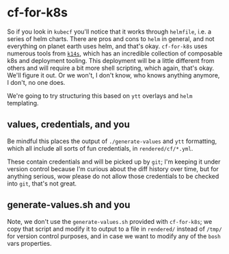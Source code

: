 # cf-for-k8s

So if you look in `kubecf` you'll notice that it works through `helmfile`, i.e. a series of helm charts. There are pros and cons to `helm` in general, and not everything on planet earth uses helm, and that's okay. `cf-for-k8s` uses numerous tools from [`k14s`](https://github.com/k14s), which has an incredible collection of composable k8s and deployment tooling. This deployment will be a little different from others and will require a bit more shell scripting, which again, that's okay. We'll figure it out. Or we won't, I don't know, who knows anything anymore, I don't, no one does.

We're going to try structuring this based on `ytt` overlays and `helm` templating.

## values, credentials, and you

Be mindful this places the output of `./generate-values` and `ytt` formatting, which all include all sorts of fun credentials, in `rendered/cf/*.yml`.

These contain credentials and will be picked up by `git`; I'm keeping it under version control because I'm curious about the diff history over time, but for anything serious, wow please do not allow those credentials to be checked into `git`, that's not great.

## generate-values.sh and you

Note, we don't use the `generate-values.sh` provided with `cf-for-k8s`; we copy that script and modify it to output to a file in `rendered/` instead of `/tmp/` for version control purposes, and in case we want to modify any of the `bosh` vars properties.
